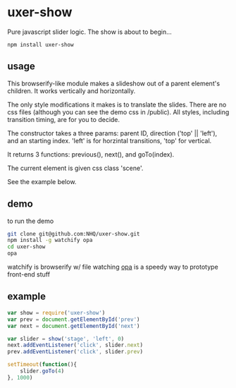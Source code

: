 # uxer-show

Pure javascript slider logic.  The show is about to begin...

```
npm install uxer-show
```
## usage

This browserify-like module makes a slideshow out of a parent element's children. It works vertically and horizontally.

The only style modifications it makes is to translate the slides. There are no css files (although you can see the demo css in /public). All styles, including transition timing, are for you to decide.

The constructor takes a three params: parent ID, direction ('top' || 'left'), and an starting index. 'left' is for horzintal transitions, 'top' for vertical. 

It returns 3 functions: previous(), next(), and goTo(index).

The current element is given css class 'scene'.

See the example below.

## demo

to run the demo
```bash
git clone git@github.com:NHQ/uxer-show.git
npm install -g watchify opa
cd uxer-show
opa
```
watchify is browserify w/ file watching
[opa](https://github.com/NHQ/opa) is a speedy way to prototype front-end stuff

## example

```js
var show = require('uxer-show')
var prev = document.getElementById('prev')
var next = document.getElementById('next')

var slider = show('stage', 'left', 0)
next.addEventListener('click', slider.next)
prev.addEventListener('click', slider.prev)

setTimeout(function(){
	slider.goTo(4)
}, 1000)
```